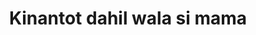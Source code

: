 ---
layout: post
title: Kinantot dahil wala si mama
duration: '04:36'
view: 205
rate: 2
video: 'https://flashservice.xvideos.com/embedframe/26494307'
category: 
 - pinay
tags: 
 - pinay-sex
 - nagparaos
 - nene
 - mokong
 - fucked
 - jackpot
 - threesome
 - flawless
priority: 0.9
changefreq: daily
---